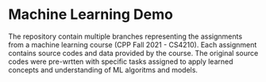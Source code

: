 # Machine Learning Demo

The repository contain multiple branches representing the assignments from a machine learning course (CPP Fall 2021 - CS4210). Each assignment contains source codes and data provided by the course. The original source codes were pre-wrtten with specific tasks assigned to apply learned concepts and understanding of ML algoritms and models.
